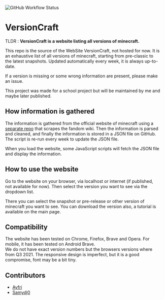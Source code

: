 ![GitHub Workflow Status](https://img.shields.io/github/workflow/status/Ayfri/minecraft-wiki-scrapper/Update%20versions)

# VersionCraft

TLDR : **VersionCraft is a website listing all versions of minecraft.**

This repo is the source of the WebSite VersionCraft, not hosted for now. It is an exhaustive list of all versions of
minecraft, starting from pre-classic to the latest snapshots. Updated automatically every week, it is always up-to-date.

If a version is missing or some wrong information are present, please make an issue.

This project was made for a school project but will be maintained by me and maybe later published.

## How information is gathered

The information is gathered from the official website of minecraft using
a [separate repo](https://github.com/Ayfri/minecraft-wiki-scrapper) that scrapes the fandom wiki. Then the information
is parsed and cleaned, and finally the information is stored in a JSON file on GitHub. The script is re-run every week
to update the JSON file.

When you load the website, some JavaScript scripts will fetch the JSON file and display the information.

## How to use the website

Go to the website on your browser, via localhost or internet (if published, not available for now). Then select the
version you want to see via the dropdown list.

There you can select the snapshot or pre-release or other version of minecraft you want to see. You can download the
version also, a tutorial is available on the main page.

## Compatibility

The website has been tested on Chrome, Firefox, Brave and Opera. For mobile, it has been tested on Android Brave.<br>
We do not have exact version numbers but the browsers versions where from Q3 2021. The responsive design is imperfect,
but it is a good compromise, font may be a bit tiny.

## Contributors

-   [Ayfri](https://github.com/Ayfri)
-   [Samydj0](https://github.com/Samydj0)
